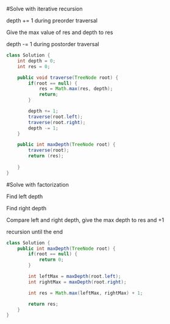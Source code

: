 #Solve with iterative recursion

<p>depth += 1 during preorder traversal</p>
<p>Give the max value of res and depth to res</p>
<p>depth -= 1 during postorder traversal</p>

```java
class Solution {
    int depth = 0;
    int res = 0;

    public void traverse(TreeNode root) {
        if(root == null) {
            res = Math.max(res, depth);
            return;
        }

        depth += 1;
        traverse(root.left);
        traverse(root.right);
        depth -= 1;
    }

    public int maxDepth(TreeNode root) {
        traverse(root);
        return (res);
        
    }
}
```

#Solve with factorization

<p>Find left depth</p>
<p>Find right depth</p>
<p>Compare left and right depth, give the max depth to res and +1</p>
<p>recursion until the end</p>

```java
class Solution {
    public int maxDepth(TreeNode root) {
        if(root == null) {
            return 0;
        }

        int leftMax = maxDepth(root.left);
        int rightMax = maxDepth(root.right);

        int res = Math.max(leftMax, rightMax) + 1;

        return res;
    }
}
```
